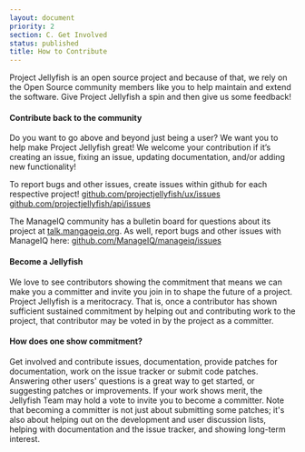 ```yaml
---
layout: document
priority: 2
section: C. Get Involved
status: published
title: How to Contribute
---
```


Project Jellyfish is an open source project and because of that, we rely on the Open Source community members like you to help maintain and extend the software. Give Project Jellyfish a spin and then give us some feedback!  

#### Contribute back to the community
Do you want to go above and beyond just being a user? We want you to help make Project Jellyfish great!   We welcome your contribution if it’s creating an issue, fixing an issue, updating documentation, and/or adding new functionality!

To report bugs and other issues, create issues within github for each respective project!
[github.com/projectjellyfish/ux/issues](https://github.com/projectjellyfish/ux/issues)
[github.com/projectjellyfish/api/issues](https://github.com/projectjellyfish/api/issues)

The ManageIQ community has a bulletin board for questions about its project at [talk.mangageiq.org](http://talk.manageiq.org). As well, report bugs and other issues with ManageIQ here: [github.com/ManageIQ/manageiq/issues](https://github.com/ManageIQ/manageiq/issues)

#### Become a Jellyfish
We love to see contributors showing the commitment that means we can make you a committer and invite you join in to shape the future of a project.
Project Jellyfish is a meritocracy. That is, once a contributor has shown sufficient sustained commitment by helping out and contributing work to the project, that contributor may be voted in by the project as a committer.

#### How does one show commitment?
Get involved and contribute issues, documentation, provide patches for documentation, work on the issue tracker or submit code patches. Answering other users' questions is a great way to get started, or suggesting patches or improvements.  If your work shows merit, the Jellyfish Team may hold a vote to invite you to become a committer.  Note that becoming a committer is not just about submitting some patches; it's also about helping out on the development and user discussion lists, helping with documentation and the issue tracker, and showing long-term interest.
